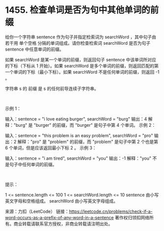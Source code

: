 # 1455. 检查单词是否为句中其他单词的前缀

给你一个字符串 sentence 作为句子并指定检索词为 searchWord ，其中句子由若干用 单个空格 分隔的单词组成。请你检查检索词 searchWord 是否为句子 sentence 中任意单词的前缀。

如果 searchWord 是某一个单词的前缀，则返回句子 sentence 中该单词所对应的下标（下标从 1 开始）。如果 searchWord 是多个单词的前缀，则返回匹配的第一个单词的下标（最小下标）。如果 searchWord 不是任何单词的前缀，则返回 -1 。

字符串 s 的 前缀 是 s 的任何前导连续子字符串。

 

示例 1：

输入：sentence = "i love eating burger", searchWord = "burg"
输出：4
解释："burg" 是 "burger" 的前缀，而 "burger" 是句子中第 4 个单词。
示例 2：

输入：sentence = "this problem is an easy problem", searchWord = "pro"
输出：2
解释："pro" 是 "problem" 的前缀，而 "problem" 是句子中第 2 个也是第 6 个单词，但是应该返回最小下标 2 。
示例 3：

输入：sentence = "i am tired", searchWord = "you"
输出：-1
解释："you" 不是句子中任何单词的前缀。

 

提示：

1 <= sentence.length <= 100
1 <= searchWord.length <= 10
sentence 由小写英文字母和空格组成。
searchWord 由小写英文字母组成。

来源：力扣（LeetCode）
链接：https://leetcode.cn/problems/check-if-a-word-occurs-as-a-prefix-of-any-word-in-a-sentence
著作权归领扣网络所有。商业转载请联系官方授权，非商业转载请注明出处。